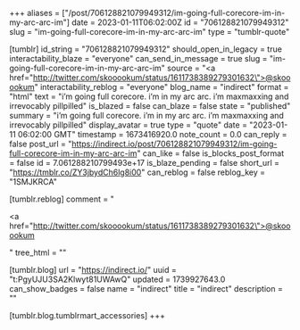 +++
aliases = ["/post/706128821079949312/im-going-full-corecore-im-in-my-arc-arc-im"]
date = 2023-01-11T06:02:00Z
id = "706128821079949312"
slug = "im-going-full-corecore-im-in-my-arc-arc-im"
type = "tumblr-quote"

[tumblr]
id_string = "706128821079949312"
should_open_in_legacy = true
interactability_blaze = "everyone"
can_send_in_message = true
slug = "im-going-full-corecore-im-in-my-arc-arc-im"
source = "<a href=\"http://twitter.com/skooookum/status/1611738389279301632\">@skooookum</a>"
interactability_reblog = "everyone"
blog_name = "indirect"
format = "html"
text = "i&rsquo;m going full corecore. i&rsquo;m in my arc arc. i&rsquo;m maxmaxxing and irrevocably pillpilled"
is_blazed = false
can_blaze = false
state = "published"
summary = "i’m going full corecore. i’m in my arc arc. i’m maxmaxxing and irrevocably pillpilled"
display_avatar = true
type = "quote"
date = "2023-01-11 06:02:00 GMT"
timestamp = 1673416920.0
note_count = 0.0
can_reply = false
post_url = "https://indirect.io/post/706128821079949312/im-going-full-corecore-im-in-my-arc-arc-im"
can_like = false
is_blocks_post_format = false
id = 7.061288210799493e+17
is_blaze_pending = false
short_url = "https://tmblr.co/ZY3jbydCh6lg8i00"
can_reblog = false
reblog_key = "1SMJKRCA"

[tumblr.reblog]
comment = "<p><a href=\"http://twitter.com/skooookum/status/1611738389279301632\">@skooookum</a></p>"
tree_html = ""

[tumblr.blog]
url = "https://indirect.io/"
uuid = "t:PgyUJU3SA2Klwyt81UWAwQ"
updated = 1739927643.0
can_show_badges = false
name = "indirect"
title = "indirect"
description = ""

[tumblr.blog.tumblrmart_accessories]
+++
